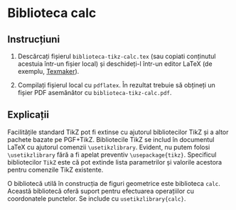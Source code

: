 Biblioteca **calc**
===================

Instrucțiuni
------------

1. Descărcați fișierul `biblioteca-tikz-calc.tex` (sau copiati conținutul acestuia într-un fișier local) și deschideți-l într-un editor LaTeX (de exemplu, [Texmaker](https://github.com/vundicind/grafice-in-latex-cu-pgf-tikz-atelier#editoare-latex)).

2. Compilați fișierul local cu `pdflatex`. În rezultat trebuie să obțineți un fișier PDF asemănător cu `biblioteca-tikz-calc.pdf`.

Explicații
----------

Facilitățile standard TikZ pot fi extinse cu ajutorul bibliotecilor TikZ și a altor pachete bazate pe PGF+TikZ.
Bibliotecile TikZ se includ în documentul LaTeX cu ajutorul comenzii `\usetikzlibrary`. 
Evident, nu putem folosi `\usetikzlibrary` fără a fi apelat preventiv `\usepackage{tikz}`.
Specificul bibliotecilor `TikZ` este că pot extinde lista parametrilor și valorile acestora pentru comenzile TikZ existente.

O bibliotecă utilă în construcția de figuri geometrice este biblioteca `calc`.
Această bibliotecă oferă suport pentru efectuarea operațiilor cu coordonatele punctelor.
Se include cu `usetikzlibrary{calc}`.
